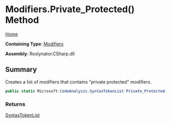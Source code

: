 # Modifiers\.Private\_Protected\(\) Method

[Home](../../../../README.md)

**Containing Type**: [Modifiers](../README.md)

**Assembly**: Roslynator\.CSharp\.dll

## Summary

Creates a list of modifiers that contains "private protected" modifiers\.

```csharp
public static Microsoft.CodeAnalysis.SyntaxTokenList Private_Protected()
```

### Returns

[SyntaxTokenList](https://docs.microsoft.com/en-us/dotnet/api/microsoft.codeanalysis.syntaxtokenlist)

